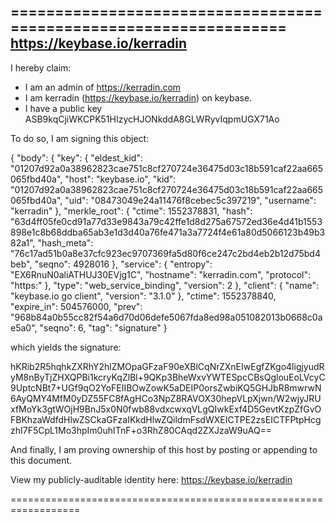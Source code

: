 ==================================================================
https://keybase.io/kerradin
--------------------------------------------------------------------

I hereby claim:

  * I am an admin of https://kerradin.com
  * I am kerradin (https://keybase.io/kerradin) on keybase.
  * I have a public key ASB9kqCjiWKCPK51HIzycHJONkddA8GLWRyvIqpmUGX71Ao

To do so, I am signing this object:

{
  "body": {
    "key": {
      "eldest_kid": "01207d92a0a38962823cae751c8cf270724e36475d03c18b591caf22aa665065fbd40a",
      "host": "keybase.io",
      "kid": "01207d92a0a38962823cae751c8cf270724e36475d03c18b591caf22aa665065fbd40a",
      "uid": "08473049e24a11476f8cebec5c397219",
      "username": "kerradin"
    },
    "merkle_root": {
      "ctime": 1552378831,
      "hash": "63d4ff05fe0cd91a77d33e9843a79c42ffe1d8d275a67572ed36e4d41b1553898e1c8b68ddba65ab3e1d3d40a76fe471a3a7724f4e61a80d5066123b49b382a1",
      "hash_meta": "76c17ad51b0a8e37cfc923ec9707369fa5d80f6ce247c2bd4eb2b12d75bd4beb",
      "seqno": 4928016
    },
    "service": {
      "entropy": "EX6RnuN0aliATHUJ30EVjg1C",
      "hostname": "kerradin.com",
      "protocol": "https:"
    },
    "type": "web_service_binding",
    "version": 2
  },
  "client": {
    "name": "keybase.io go client",
    "version": "3.1.0"
  },
  "ctime": 1552378840,
  "expire_in": 504576000,
  "prev": "968b84a0b55cc82f54a6d70d06defe5067fda8ed98a051082013b0668c0ae5a0",
  "seqno": 6,
  "tag": "signature"
}

which yields the signature:

hKRib2R5hqhkZXRhY2hlZMOpaGFzaF90eXBlCqNrZXnEIwEgfZKgo4ligjyudRyM8nByTjZHXQPBi1kcryKqZlBl+9QKp3BheWxvYWTESpcCBsQglouEoLVcyC9UptcNBt7+UGf9qO2YoFEIIBOwZowK5aDEIP0orsZwbiKQ5GHJbR8mwrwN6AyQMY4MfM0yDZ55FC8fAgHCo3NpZ8RAVOX30hepVLpXjwn/W2wjyJRUxfMoYk3gtWOjH9BnJ5x0N0fwb88vdxcwxqVLgQIwkExf4D5GevtKzpZfGvOFBKhzaWdfdHlwZSCkaGFzaIKkdHlwZQildmFsdWXEICTPE2zsEICTFPtpHcgzhI7F5CpL1Mo3hpIm0uhITnF+o3RhZ80CAqd2ZXJzaW9uAQ==

And finally, I am proving ownership of this host by posting or
appending to this document.

View my publicly-auditable identity here: https://keybase.io/kerradin

==================================================================
